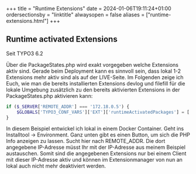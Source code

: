 +++
title = "Runtime Extensions"
date = 2024-01-06T19:11:24+01:00
ordersectionsby = "linktitle"
alwaysopen = false
aliases = ["runtime-extensions.html"]
+++

## Runtime activated Extensions

Seit TYPO3 6.2

Über die PackageStates.php wird exakt vorgegeben welche Extensions aktiv sind. Gerade beim Deployment kann es sinnvoll sein, dass lokal 1-2 Extensions mehr aktiv sind als auf der LIVE-Seite. Im Folgenden zeige ich Euch, wie man die bereits installierten Extensions devlog und filefill für die lokale Umgebung zusätzlich zu den bereits aktivierten Extensions in der PackageStates.php aktivieren kann:

```php
if ($_SERVER['REMOTE_ADDR'] === '172.18.0.5') {
    $GLOBALS['TYPO3_CONF_VARS']['EXT']['runtimeActivatedPackages'] = ['devlog', 'filefill'];
}
```

In diesem Beispiel entwickel ich lokal in einem Docker Container. Geht ins Installtool -> Environment. Ganz unten gibt es einen Button, um sich die PHP Info anzeigen zu lassen. Sucht hier nach REMOTE_ADDR. Die dort angegebene IP-Adresse müsst Ihr mit der IP-Adresse aus meinem Beispiel austauschen. Somit sind die angegebenen Extensions nur bei einem Client mit dieser IP-Adresse aktiv und können im Extensionmanager von nun an lokal auch nicht mehr deaktiviert werden.

